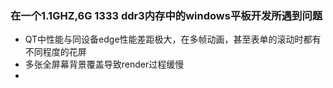 ### 在一个1.1GHZ,6G 1333 ddr3内存中的windows平板开发所遇到问题
- QT中性能与同设备edge性能差距极大，在多帧动画，甚至表单的滚动时都有不同程度的花屏
- 多张全屏幕背景覆盖导致render过程缓慢
- 
